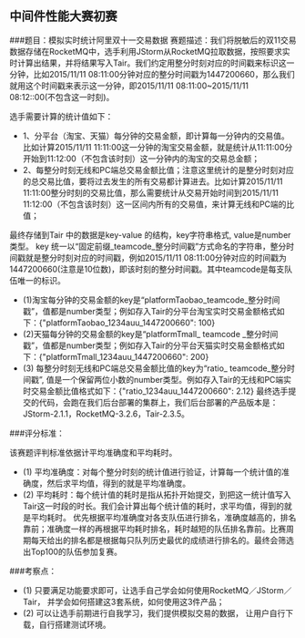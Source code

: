 ## 中间件性能大赛初赛
###题目：模拟实时统计阿里双十一交易数据
赛题描述：我们将脱敏后的双11交易数据存储在RocketMQ中，选手利用JStorm从RocketMQ拉取数据，按照要求实时计算出结果，并将结果写入Tair。我们约定用整分时刻对应的时间戳来标识这一分钟，比如2015/11/11 08:11:00分钟对应的整分时间戳为1447200660，那么我们就用这个时间戳来表示这一分钟，即2015/11/11 08:11:00~2015/11/11 08:12::00(不包含这一时刻)。  

选手需要计算的统计值如下：
* 1、分平台（淘宝、天猫）每分钟的交易金额，即计算每一分钟内的交易值。比如计算2015/11/11 11:11:00这一分钟的淘宝交易金额，就是统计从11:11:00分开始到11:12:00（不包含该时刻）这一分钟内的淘宝的交易总金额；
* 2、每整分时刻无线和PC端总交易金额比值；注意这里统计的是整分时刻对应的总交易比值，要将过去发生的所有交易都计算进去。比如计算2015/11/11 11:11:00整分时刻的交易比值，那么需要统计从交易开始时间到2015/11/11 11:12:00（不包含该时刻）这一区间内所有的交易值，来计算无线和PC端的比值；

最终存储到Tair 中的数据是key-value 的结构，key字符串格式, value是number类型。 key 统一以“固定前缀_teamcode_整分时间戳”方式命名的字符串，整分时间戳就是整分时刻对应的时间戳，例如2015/11/11 08:11:00分钟对应的时间戳为1447200660(注意是10位数)，即该时刻的整分时间戳。其中teamcode是每支队伍唯一的标识。


* (1)淘宝每分钟的交易金额的key是“platformTaobao_teamcode_整分时间戳”，值都是number类型；例如存入Tair的分平台淘宝实时交易金额格式如下：{"platformTaobao_1234auu_1447200660": 100}
* (2)天猫每分钟的交易金额的key是“platformTmall_ teamcode _整分时间戳”，值都是number类型；例如存入Tair的分平台天猫实时交易金额格式如下：{"platformTmall_1234auu_1447200660": 200}
* (3) 每整分时刻无线和PC端总交易金额比值的key为“ratio_ teamcode_整分时间戳”, 值是一个保留两位小数的number类型。例如存入Tair的无线和PC端实时交易金额比值格式如下：{"ratio_1234auu_1447200660": 2.12}
最终选手提交的代码，会跑在我们后台部署的集群上，我们后台部署的产品版本是：JStorm-2.1.1，RocketMQ-3.2.6，Tair-2.3.5。

###评分标准：  

 该赛题评判标准依据计平均准确度和平均耗时。  
 * (1) 平均准确度：对每个整分时刻的统计值进行验证，计算每一个统计值的准确度，然后求平均值，得到的就是平均准确度。
 * (2) 平均耗时：每个统计值的耗时是指从拓扑开始提交，到把这一统计值写入Tair这一时段的时长。我们会计算出每个统计值的耗时，求平均值，得到的就是平均耗时。
 优先根据平均准确度对各支队伍进行排名，准确度越高的，排名靠前；准确度一样的再根据平均耗时排名，耗时越短的队伍排名靠前。比赛周期每天给出的排名都是根据每只队列历史最优的成绩进行排名的。最终会筛选出Top100的队伍参加复赛。
      
###考察点：
* (1) 只要满足功能要求即可，让选手自己学会如何使用RocketMQ／JStorm／Tair， 并学会如何搭建这3套系统，如何使用这3件产品；
* (2) 可以让选手前期进行自我学习，我们提供模拟交易的数据， 让用户自行下载，自行搭建测试环境。

